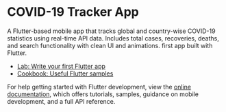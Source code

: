 # COVID-19 Tracker App

A Flutter-based mobile app that tracks global and country-wise COVID-19 statistics using real-time API data. Includes total cases, recoveries,
deaths, and search functionality with clean UI and animations. first app built with Flutter.



- [Lab: Write your first Flutter app](https://docs.flutter.dev/get-started/codelab)
- [Cookbook: Useful Flutter samples](https://docs.flutter.dev/cookbook)

For help getting started with Flutter development, view the
[online documentation](https://docs.flutter.dev/), which offers tutorials,
samples, guidance on mobile development, and a full API reference.
